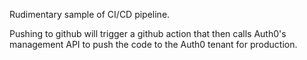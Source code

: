 Rudimentary sample of CI/CD pipeline. 

Pushing to github will trigger a github action that then calls Auth0's management API to push the code to the Auth0 tenant for production.
